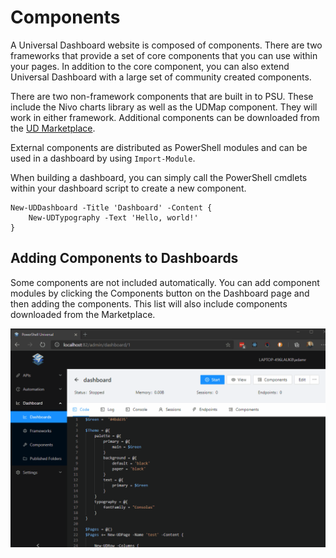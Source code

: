 # Components

A Universal Dashboard website is composed of components. There are two frameworks that provide a set of core components that you can use within your pages. In addition to the core component, you can also extend Universal Dashboard with a large set of community created components.

There are two non-framework components that are built in to PSU. These include the Nivo charts library as well as the UDMap component. They will work in either framework. Additional components can be downloaded from the [UD Marketplace](https://marketplace.universaldashboard.io/).

External components are distributed as PowerShell modules and can be used in a dashboard by using `Import-Module`.

When building a dashboard, you can simply call the PowerShell cmdlets within your dashboard script to create a new component.

```text
New-UDDashboard -Title 'Dashboard' -Content {
    New-UDTypography -Text 'Hello, world!'
}
```

## Adding Components to Dashboards

Some components are not included automatically. You can add component modules by clicking the Components button on the Dashboard page and then adding the components. This list will also include components downloaded from the Marketplace.

![Adding a component module](../../.gitbook/assets/adding-components.gif)

